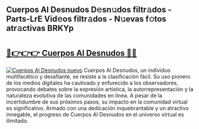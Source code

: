 ## Cuerpos Al Desnudos D𝚎sn𝚞dos filtr𝚊dos - Parts-LrE Vid𝚎os filtr𝚊dos - N𝚞evas f𝚘tos atr𝚊ctivas BRKYp

# <h2><a href="http://mb47v0n.tromn.icu/?c=Cuerpos+Al+Desnudos">🔗👉👉👉 Cuerpos Al Desnudos 🔗🔗</a></h2>

[![Cuerpos Al Desnudos nuevo](https://i.imgur.com/pEAQMta.gif)](http://mb47v0n.tromn.icu/?c=Cuerpos+Al+Desnudos)
Cuerpos Al Desnudos, un individuo multifacético y desafiante, se resiste a la clasificación fácil. Su uso pionero de los medios digitales ha cautivado y enfurecido a los observadores, provocando debates sobre la expresión artística, la autorrepresentación y la naturaleza evolutiva de las comunidades en línea. A pesar de la incertidumbre de sus próximos pasos, su impacto en la comunidad virtual es significativo. Armado con una dedicación inquebrantable y un atractivo innegable, el progreso de Cuerpos Al Desnudos en el universo virtual es ilimitado.
